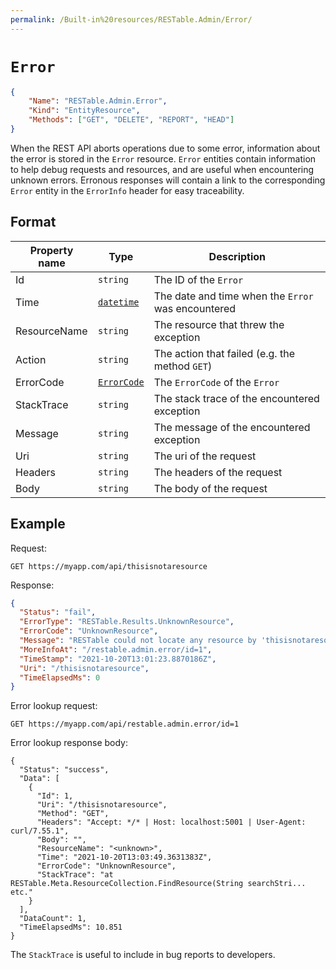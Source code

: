 ```yaml
---
permalink: /Built-in%20resources/RESTable.Admin/Error/
---
```


# `Error`

```json
{
    "Name": "RESTable.Admin.Error",
    "Kind": "EntityResource",
    "Methods": ["GET", "DELETE", "REPORT", "HEAD"]
}
```

When the REST API aborts operations due to some error, information about the error is stored in the `Error` resource. `Error` entities contain information to help debug requests and resources, and are useful when encountering unknown errors. Erronous responses will contain a link to the corresponding `Error` entity in the `ErrorInfo` header for easy traceability.

## Format

Property name | Type                         | Description
------------- | ---------------------------- | --------------------------------------------------
Id            | `string`                     | The ID of the `Error`
Time          | [`datetime`](../../Datetime) | The date and time when the `Error` was encountered
ResourceName  | `string`                     | The resource that threw the exception
Action        | `string`                     | The action that failed (e.g. the method `GET`)
ErrorCode     | [`ErrorCode`](../ErrorCode)  | The `ErrorCode` of the `Error`
StackTrace    | `string`                     | The stack trace of the encountered exception
Message       | `string`                     | The message of the encountered exception
Uri           | `string`                     | The uri of the request
Headers       | `string`                     | The headers of the request
Body          | `string`                     | The body of the request

## Example

Request:

```
GET https://myapp.com/api/thisisnotaresource
```

Response:

```json
{
  "Status": "fail",
  "ErrorType": "RESTable.Results.UnknownResource",
  "ErrorCode": "UnknownResource",
  "Message": "RESTable could not locate any resource by 'thisisnotaresource'.",
  "MoreInfoAt": "/restable.admin.error/id=1",
  "TimeStamp": "2021-10-20T13:01:23.8870186Z",
  "Uri": "/thisisnotaresource",
  "TimeElapsedMs": 0
}
```

Error lookup request:

```
GET https://myapp.com/api/restable.admin.error/id=1
```

Error lookup response body:

```
{
  "Status": "success",
  "Data": [
    {
      "Id": 1,
      "Uri": "/thisisnotaresource",
      "Method": "GET",
      "Headers": "Accept: */* | Host: localhost:5001 | User-Agent: curl/7.55.1",
      "Body": "",
      "ResourceName": "<unknown>",
      "Time": "2021-10-20T13:03:49.3631383Z",
      "ErrorCode": "UnknownResource",
      "StackTrace": "at RESTable.Meta.ResourceCollection.FindResource(String searchStri... etc."
    }
  ],
  "DataCount": 1,
  "TimeElapsedMs": 10.851
}
```

The `StackTrace` is useful to include in bug reports to developers.
